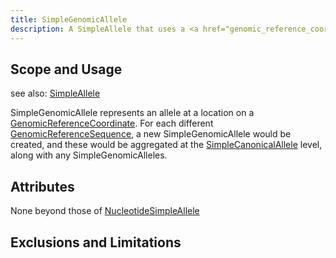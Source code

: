 ```yaml
---
title: SimpleGenomicAllele
description: A SimpleAllele that uses a <a href="genomic_reference_coordinate.html">GenomicReferenceCoordinate</a> as its <a href="reference_coordinate.html">ReferenceCoordinate</a>.
---
```


Scope and Usage
---------------

see also: [SimpleAllele](simple_allele.html)

SimpleGenomicAllele represents an allele at a location on a [GenomicReferenceCoordinate](genomic_reference_coordinate.html).  For each different [GenomicReferenceSequence](../reference_sequence/genomic_reference_sequence.html), a new SimpleGenomicAllele would be created, and these would be aggregated at the [SimpleCanonicalAllele](simple_canonical_allele.html) level, along with any SimpleGenomicAlleles.


Attributes
----------

None beyond those of [NucleotideSimpleAllele](nucleotide_simple_allele.html)

Exclusions and Limitations
--------------------------

